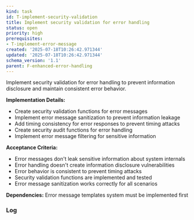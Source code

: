 ```yaml
---
kind: task
id: T-implement-security-validation
title: Implement security validation for error handling
status: open
priority: high
prerequisites:
- T-implement-error-message
created: '2025-07-18T10:26:42.971344'
updated: '2025-07-18T10:26:42.971344'
schema_version: '1.1'
parent: F-enhanced-error-handling
---
```

Implement security validation for error handling to prevent information disclosure and maintain consistent error behavior.

**Implementation Details:**
- Create security validation functions for error messages
- Implement error message sanitization to prevent information leakage
- Add timing consistency for error responses to prevent timing attacks
- Create security audit functions for error handling
- Implement error message filtering for sensitive information

**Acceptance Criteria:**
- Error messages don't leak sensitive information about system internals
- Error handling doesn't create information disclosure vulnerabilities
- Error behavior is consistent to prevent timing attacks
- Security validation functions are implemented and tested
- Error message sanitization works correctly for all scenarios

**Dependencies:** Error message templates system must be implemented first

### Log

